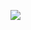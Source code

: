 <a href="https://github.com/greatfire/x/raw/master/freebrowser.apk"><img src="https://media.giphy.com/media/V1T2JBmK03OFy/giphy.gif"></a>
